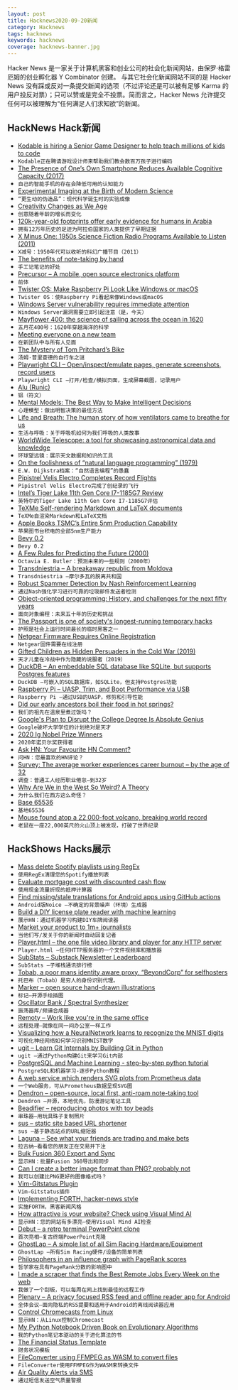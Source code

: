 ```yaml
---
layout: post
title: Hacknews2020-09-20新闻
category: Hacknews
tags: hacknews
keywords: hacknews
coverage: hacknews-banner.jpg
---
```


Hacker News 是一家关于计算机黑客和创业公司的社会化新闻网站，由保罗·格雷厄姆的创业孵化器 Y Combinator 创建。
与其它社会化新闻网站不同的是 Hacker News 没有踩或反对一条提交新闻的选项（不过评论还是可以被有足够 Karma 的用户投反对票）；只可以赞或是完全不投票。简而言之，Hacker News 允许提交任何可以被理解为“任何满足人们求知欲”的新闻。

## HackNews Hack新闻


- [Kodable is hiring a Senior Game Designer to help teach millions of kids to code](https://angel.co/company/kodable/jobs/925512-senior-game-designer)
- `Kodable正在聘请游戏设计师来帮助我们教会数百万孩子进行编码`
- [The Presence of One’s Own Smartphone Reduces Available Cognitive Capacity (2017)](https://www.journals.uchicago.edu/doi/abs/10.1086/691462?journalCode=jacr)
- `自己的智能手机的存在会降低可用的认知能力`
- [Experimental Imaging at the Birth of Modern Science](https://publicdomainreview.org/essay/more-lively-counterfaits)
- `“更生动的伪造品”：现代科学诞生时的实验成像`
- [Creativity Changes as We Age](https://thewalrus.ca/older-wiser-better-aging-artists-are-at-their-peak/)
- `创意随着年龄的增长而变化`
- [120k-year-old footprints offer early evidence for humans in Arabia](https://www.sciencemag.org/news/2020/09/these-120000-year-old-footprints-offer-early-evidence-humans-arabia)
- `拥有12万年历史的足迹为阿拉伯国家的人类提供了早期证据`
- [X Minus One: 1950s Science Fiction Radio Programs Available to Listen (2011)](https://archive.org/details/OTRR_X_Minus_One_Singles)
- `X减号：1950年代可以收听的科幻广播节目（2011）`
- [The benefits of note-taking by hand](https://www.bbc.com/worklife/article/20200910-the-benefits-of-note-taking-by-hand)
- `手工记笔记的好处`
- [Precursor – A mobile, open source electronics platform](https://www.bunniestudios.com/blog/?p=5921)
- `前体`
- [Twister OS: Make Raspberry Pi Look Like Windows or macOS](https://twisteros.com/index.html)
- `Twister OS：使Raspberry Pi看起来像Windows或macOS`
- [Windows Server vulnerability requires immediate attention](https://www.cisa.gov/blog/2020/09/18/windows-server-vulnerability-requires-immediate-attention)
- `Windows Server漏洞需要立即引起注意（是，今天）`
- [Mayflower 400: the science of sailing across the ocean in 1620](https://theconversation.com/mayflower-400-the-science-of-sailing-across-the-ocean-in-1620-144233)
- `五月花400号：1620年穿越海洋的科学`
- [Meeting everyone on a new team](https://www.annashipman.co.uk/jfdi/meeting-everyone.html)
- `在新团队中与所有人见面`
- [The Mystery of Tom Pritchard’s Bike](https://www.bicycling.com/culture/a33995147/tom-pritchard-bike-mystery/)
- `汤姆·普里查德的自行车之谜`
- [Playwright CLI – Open/inspect/emulate pages, generate screenshots, record users](https://github.com/microsoft/playwright-cli)
- `Playwright CLI –打开/检查/模拟页面，生成屏幕截图，记录用户`
- [Alu (Runic)](https://en.wikipedia.org/wiki/Alu_(runic))
- `铝（符文）`
- [Mental Models: The Best Way to Make Intelligent Decisions](https://fs.blog/mental-models/?)
- `心理模型：做出明智决策的最佳方法`
- [Life and Breath: The human story of how ventilators came to breathe for us](https://aeon.co/essays/the-human-story-of-how-ventilators-came-to-breathe-for-us)
- `生活与呼吸：关于呼吸机如何为我们呼吸的人类故事`
- [WorldWide Telescope: a tool for showcasing astronomical data and knowledge](http://worldwidetelescope.org/webclient/)
- `环球望远镜：展示天文数据和知识的工具`
- [On the foolishness of “natural language programming” (1979)](http://www.cs.utexas.edu/users/EWD/transcriptions/EWD06xx/EWD667.html)
- `E.W. Dijkstra档案：“自然语言编程”的愚蠢`
- [Pipistrel Velis Electro Completes Record Flights](https://www.avweb.com/aviation-news/pipistrel-velis-electro-completes-record-flights/)
- `Pipistrel Velis Electro完成了创纪录的飞行`
- [Intel’s Tiger Lake 11th Gen Core I7-1185G7 Review](https://www.anandtech.com/show/16084/intel-tiger-lake-review-deep-dive-core-11th-gen/)
- `英特尔的Tiger Lake 11th Gen Core I7-1185G7评估`
- [TeXMe Self-rendering Markdown and LaTeX documents](https://github.com/susam/texme)
- `TeXMe自渲染Markdown和LaTeX文档`
- [Apple Books TSMC’s Entire 5nm Production Capability](https://www.extremetech.com/computing/315186-apple-books-tsmcs-entire-5nm-production-capability)
- `苹果图书台积电的全部5nm生产能力`
- [Bevy 0.2](https://bevyengine.org/news/bevy-0-2/)
- `Bevy 0.2`
- [A Few Rules for Predicting the Future (2000)](https://web.archive.org/web/20150219020855/http://exittheapple.com/a-few-rules-for-predicting-the-future/)
- `Octavia E. Butler：预测未来的一些规则（2000年）`
- [Transdniestria – A breakaway republic from Moldova](https://www.nationalgeographic.com/photography/proof/2017/03/transinistria-moldova-republic-ukraine/?cmpid=org=ngp::mc=crm-email::src=ngp::cmp=editorial::add=SpecialEdition_Escape_20200917&rid=270AC37550F07188CAC5926E6E931E62)
- `Transdniestria –摩尔多瓦的脱离共和国`
- [Robust Spammer Detection by Nash Reinforcement Learning](https://github.com/YingtongDou/Nash-Detect)
- `通过Nash强化学习进行可靠的垃圾邮件发送者检测`
- [Object-oriented programming: History, and challenges for the next fifty years](https://www.sciencedirect.com/science/article/pii/S0890540113000795)
- `面向对象编程：未来五十年的历史和挑战`
- [The Passport is one of society's longest-running temporary hacks](https://www.duoflag.com/on-immigration-restrictions/)
- `护照是社会上运行时间最长的临时黑客之一`
- [Netgear Firmware Requires Online Registration](https://kb.netgear.com/000062364/GC108P-GC108PP-Firmware-Version-1-0-5-8)
- `Netgear固件需要在线注册`
- [Gifted Children as Hidden Persuaders in the Cold War (2019)](http://www.bbk.ac.uk/hiddenpersuaders/blog/gifted-children-as-hidden-persuaders-in-the-cold-war/)
- `天才儿童在冷战中作为隐藏的说服者（2019）`
- [DuckDB – An embeddable SQL database like SQLite, but supports Postgres features](https://duckdb.org/)
- `DuckDB –可嵌入的SQL数据库，如SQLite，但支持Postgres功能`
- [Raspberry Pi – UASP, Trim, and Boot Performance via USB](https://www.jeffgeerling.com/blog/2020/raspberry-pi-usb-boot-uasp-trim-and-performance)
- `Raspberry Pi –通过USB的UASP，修剪和引导性能`
- [Did our early ancestors boil their food in hot springs?](https://news.mit.edu/2020/early-human-hot-springs-food-0915)
- `我们的祖先在温泉里煮过饭吗？`
- [Google's Plan to Disrupt the College Degree Is Absolute Genius](https://www.inc.com/justin-bariso/google-career-certificates-plan-disrupt-college-degree-university-genius.html)
- `Google破坏大学学位的计划绝对是天才`
- [2020 Ig Nobel Prize Winners](https://www.improbable.com/ig-about/winners/)
- `2020年诺贝尔奖获得者`
- [Ask HN: Your Favourite HN Comment?](item?id=24531718)
- `问HN：您最喜欢的HN评论？`
- [Survey: The average worker experiences career burnout – by the age of 32](https://www.studyfinds.org/average-worker-career-burnout-age-32/)
- `调查：普通工人经历职业倦怠–到32岁`
- [Why Are We in the West So Weird? A Theory](https://www.nytimes.com/2020/09/12/books/review/the-weirdest-people-in-the-world-joseph-henrich.html)
- `为什么我们在西方这么奇怪？`
- [Base 65536](https://github.com/qntm/base65536)
- `基地65536`
- [Mouse found atop a 22,000-foot volcano, breaking world record](https://www.nationalgeographic.com/animals/2020/03/mouse-found-atop-volcano-highest-altitude-mammal)
- `老鼠在一座22,000英尺的火山顶上被发现，打破了世界纪录`


## HackShows Hacks展示

- [ Mass delete Spotify playlists using RegEx](https://github.com/kabirvirji/spoticlean)
- `使用RegEx清理您的Spotify播放列表`
- [ Evaluate mortgage cost with discounted cash flow](https://www.walletcal.com/)
- `使用现金流量折现的抵押计算器`
- [ Find missing/stale translations for Android apps using GitHub actions](https://github.com/ashutoshgngwr/noice)
- `Android版Noice –不确定的背景噪声（环境）生成器`
- [ Build a DIY license plate reader with machine learning](https://github.com/cortexlabs/cortex/tree/master/examples/tensorflow/license-plate-reader)
- `展示HN：通过机器学习构建DIY车牌阅读器`
- [ Market your product to 1m+ journalists](http://meansheep.com)
- `当他们写/发关于你的新闻时自动回复记者`
- [ Player.html – the one file video library and player for any HTTP server](https://github.com/pseudosavant/player.html)
- `Player.html –任何HTTP服务器的一个文件视频库和播放器`
- [ SubStats – Substack Newsletter Leaderboard](https://substats.actionably.com/)
- `SubStats –子堆栈通讯排行榜`
- [ Tobab, a poor mans identity aware proxy. “BeyondCorp” for selfhosters](https://github.com/gnur/tobab/)
- `托巴布（Tobab）是穷人的身份识别代理。`
- [ Marker – open source hand-drawn illustrations](https://usepastel.com/marker-illustrations)
- `标记–开源手绘插图`
- [ Oscillator Bank / Spectral Synthesizer](https://github.com/grz0zrg/fas)
- `振荡器库/频谱合成器`
- [ Remoty – Work like you're in the same office](https://remoty.dev)
- `远程处理–就像在同一间办公室一样工作`
- [ Visualizing how a NeuralNetwork learns to recognize the MNIST digits](https://zbendefy.github.io/neuralnet-web/index.html)
- `可视化神经网络如何学习识别MNIST数字`
- [ ugit – Learn Git Internals by Building Git in Python](https://www.leshenko.net/p/ugit/)
- `ugit –通过Python构建Git来学习Git内部`
- [ PostgreSQL and Machine Learning - step-by-step python tutorial](https://mljar.com/blog/postgresql-machine-learning/)
- `PostgreSQL和机器学习-逐步Python教程`
- [ A web service which renders SVG plots from Prometheus data](https://sr.ht/~sircmpwn/chartsrv/)
- `一个Web服务，可从Prometheus数据呈现SVG图`
- [ Dendron – open-source, local first, anti-roam note-taking tool](https://dendron.so)
- `Dendron –开源，本地优先，防漫游记笔记工具`
- [ Beadifier – reproducing photos with toy beads](https://www.beadifier.pro/)
- `串珠器–用玩具珠子复制照片`
- [ sus – static site based URL shortener](https://github.com/nkantar/sus)
- `sus –基于静态站点的URL缩短器`
- [ Laguna – See what your friends are trading and make bets](https://withlaguna.com/)
- `拉古纳–看看您的朋友正在交易并下注`
- [ Bulk Fusion 360 Export and Sync](https://github.com/aconz2/Fusion360Exporter)
- `显示HN：批量Fusion 360导出和同步`
- [ Can I create a better image format than PNG? probably not](https://github.com/victorqribeiro/compactImage)
- `我可以创建比PNG更好的图像格式吗？`
- [ Vim-Gitstatus Plugin](https://github.com/ElHacker/vim-gitstatus)
- `Vim-Gitstatus插件`
- [ Implementing FORTH, hacker-news style](https://github.com/skx/foth)
- `实施FORTH，黑客新闻风格`
- [ How attractive is your website? Check using Visual Mind AI](https://myraah.io/visualmind)
- `显示HN：您的网站有多漂亮–使用Visual Mind AI检查`
- [ Debut – a retro terminal PowerPoint clone](item?id=24526383)
- `首次亮相–复古终端PowerPoint克隆`
- [ GhostLap – A simple list of all Sim Racing Hardware/Equipment](https://www.ghostlap.co/)
- `GhostLap –所有Sim Racing硬件/设备的简单列表`
- [ Philosophers in an influence graph with PageRank scores](https://s4n0i.github.io/schoolofathens/)
- `哲学家在具有PageRank分数的影响图中`
- [ I made a scraper that finds the Best Remote Jobs Every Week on the web](https://blog.noicejobs.com/best-remote-jobs-in-the-world-between-sep-11-and-sep-18/)
- `我做了一个刮板，可以每周在网上找到最佳的远程工作`
- [ Plenary – A privacy focused RSS feed and offline reader app for Android](https://play.google.com/store/apps/details?id=com.spians.plenary)
- `全体会议–面向隐私的RSS提要和适用于Android的离线阅读器应用`
- [ Control Chromecasts from Linux](https://github.com/alexdelorenzo/chromecast_mpris)
- `显示HN：从Linux控制Chromecast`
- [ My Python Notebook Driven Book on Evolutionary Algorithms](https://datacrayon.com/posts/search-and-optimisation/practical-evolutionary-algorithms/preface/)
- `我的Python笔记本驱动的关于进化算法的书`
- [ The Financial Status Template](https://jordivillar.com/financial-status/)
- `财务状况模板`
- [ FileConverter using FFMPEG as WASM to convert files](https://fileconverter.digital/)
- `FileConverter使用FFMPEG作为WASM来转换文件`
- [ Air Quality Alerts via SMS](https://github.com/airq-dev/hazebot)
- `通过短信发送空气质量警报`


